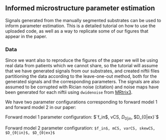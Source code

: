 ## Informed microstructure parameter estimation
Signals generated from the manually segmented substrates can be used to inform parameter estimation. This is a detailed tutorial on how to use the uploaded code, as well as a way to replicate some of our figures that appear in the paper.

### Data
Since we want also to reproduce the figures of the paper we will be using real data from patients which we cannot share, so the tutorial will assume that we have generated signals from our substrates, and created niftii files partitioning the data according to the leave-one-out method, both for the generated signals and the corresponding parameters. The signals are also assumed to be corrupted with Rician noise (citation) and noise maps have been generated for each niftii using `dwidenoise` from [MRtrix3](https://mrtrix.readthedocs.io/en/latest/reference/commands/dwidenoise.html).

We have two parameter configurations corresponding to forward model 1 and forward model 2 in our paper:

Forward model 1 parameter configuration: $`f_in$, vCS, $D_{0|in}$, $D_{0|ex}`$

Forward model 2 parameter configuration: `$f_in$, mCS, varCS, skewCS, $D_{0|in}$, $D_{0|ex}$` 
